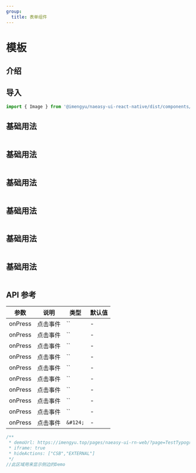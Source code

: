 ```yaml
---
group:
  title: 表单组件
---
```


# 模板

## 介绍

## 导入

```jsx
import { Image } from '@imengyu/naeasy-ui-react-native/dist/components/form'
```

## 基础用法

```jsx

```

## 基础用法

```jsx

```

## 基础用法

```jsx

```

## 基础用法

```jsx

```

## 基础用法

```jsx

```

## 基础用法

```jsx

```

## API 参考

|参数|说明|类型|默认值|
|---|---|---|---|
|onPress|点击事件|``|-|
|onPress|点击事件|``|-|
|onPress|点击事件|``|-|
|onPress|点击事件|``|-|
|onPress|点击事件|``|-|
|onPress|点击事件|``|-|
|onPress|点击事件|``|-|
|onPress|点击事件|``|-|
|onPress|点击事件|``|-|
|onPress|点击事件|`&#124;`|-|

```jsx | preview
/**
 * demoUrl: https://imengyu.top/pages/naeasy-ui-rn-web/?page=TestTypography
 * iframe: true
 * hideActions: ["CSB","EXTERNAL"]
 */
//此区域用来显示侧边的Demo
```
